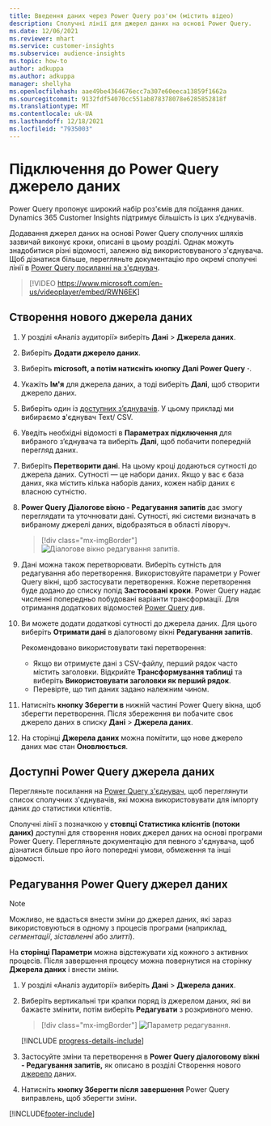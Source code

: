 ```yaml
---
title: Введення даних через Power Query роз'єм (містить відео)
description: Сполучні лінії для джерел даних на основі Power Query.
ms.date: 12/06/2021
ms.reviewer: mhart
ms.service: customer-insights
ms.subservice: audience-insights
ms.topic: how-to
author: adkuppa
ms.author: adkuppa
manager: shellyha
ms.openlocfilehash: aae49be4364676ecc7a307e60eeca13859f1662a
ms.sourcegitcommit: 9132fdf54070cc551ab878378078e6285852818f
ms.translationtype: MT
ms.contentlocale: uk-UA
ms.lasthandoff: 12/18/2021
ms.locfileid: "7935003"
---
```

# <a name="connect-to-a-power-query-data-source"></a>Підключення до Power Query джерело даних

Power Query пропонує широкий набір роз'ємів для поїдання даних. Dynamics 365 Customer Insights підтримує більшість із цих з’єднувачів. 

Додавання джерел даних на основі Power Query сполучних шляхів зазвичай виконує кроки, описані в цьому розділі. Однак можуть знадобитися різні відомості, залежно від використовуваного з'єднувача. Щоб дізнатися більше, перегляньте документацію про окремі сполучні лінії в [Power Query посиланні на з'єднувач](/power-query/connectors/).

> [!VIDEO https://www.microsoft.com/en-us/videoplayer/embed/RWN6EK]

## <a name="create-a-new-data-source"></a>Створення нового джерела даних

1. У розділі «Аналіз аудиторії» виберіть **Дані** > **Джерела даних**.

1. Виберіть **Додати джерело даних**.

1. Виберіть **microsoft, а потім натисніть кнопку Далі Power Query** **·**.

1. Укажіть **Ім'я** для джерела даних, а тоді виберіть **Далі**, щоб створити джерело даних.

1. Виберіть один із [доступних з’єднувачів](#available-power-query-data-sources). У цьому прикладі ми вибираємо **з**'єднувач Text/ CSV.

1. Уведіть необхідні відомості в **Параметрах підключення** для вибраного з’єднувача та виберіть **Далі**, щоб побачити попередній перегляд даних.

1. Виберіть **Перетворити дані**. На цьому кроці додаються сутності до джерела даних. Сутності — це набори даних. Якщо у вас є база даних, яка містить кілька наборів даних, кожен набір даних є власною сутністю.

1. **Power Query Діалогове вікно - Редагування запитів** дає змогу переглядати та уточнювати дані. Сутності, які системи визначать в вибраному джерелі даних, відобразяться в області ліворуч.

   > [!div class="mx-imgBorder"]
   > ![Діалогове вікно редагування запитів.](media/data-manager-configure-edit-queries.png "Діалогове вікно редагування запитів")

1. Дані можна також перетворювати. Виберіть сутність для редагування або перетворення. Використовуйте параметри у Power Query вікні, щоб застосувати перетворення. Кожне перетворення буде додано до списку попід **Застосовані кроки**. Power Query надає численні попередньо побудовані варіанти трансформації. Для отримання додаткових відомостей [Power Query](/power-query/power-query-what-is-power-query#transformations) див.

1. Ви можете додати додаткові сутності до джерела даних. Для цього виберіть **Отримати дані** в діалоговому вікні **Редагування запитів**.

   Рекомендовано використовувати такі перетворення:

   - Якщо ви отримуєте дані з CSV-файлу, перший рядок часто містить заголовки. Відкрийте **Трансформування таблиці** та виберіть **Використовувати заголовки як перший рядок**.
   - Перевірте, що тип даних задано належним чином.

1. Натисніть **кнопку Зберегти в** нижній частині Power Query вікна, щоб зберегти перетворення. Після збереження ви побачите своє джерело даних в списку **Дані** > **Джерела даних**.

1. На сторінці **Джерела даних** можна помітити, що нове джерело даних має стан **Оновлюється**.

## <a name="available-power-query-data-sources"></a>Доступні Power Query джерела даних

Перегляньте посилання на [Power Query з'єднувач,](/power-query/connectors/) щоб переглянути список сполучних з'єднувачів, які можна використовувати для імпорту даних до статистики клієнтів. 

Сполучні лінії з позначкою у **стовпці Статистика клієнтів (потоки даних)** доступні для створення нових джерел даних на основі програми Power Query. Перегляньте документацію для певного з'єднувача, щоб дізнатися більше про його попередні умови, обмеження та інші відомості.

## <a name="edit-power-query-data-sources"></a>Редагування Power Query джерел даних

> [!NOTE]
> Можливо, не вдасться внести зміни до джерел даних, які зараз використовуються в одному з процесів програми (наприклад, *сегментації*, *зіставленні* або *злитті*). 
>
> На **сторінці Параметри** можна відстежувати хід кожного з активних процесів. Після завершення процесу можна повернутися на сторінку **Джерела даних** і внести зміни.

1. У розділі «Аналіз аудиторії» виберіть **Дані** > **Джерела даних**.

2. Виберіть вертикальні три крапки поряд із джерелом даних, які ви бажаєте змінити, потім виберіть **Редагувати** з розкривного меню.

   > [!div class="mx-imgBorder"]
   > ![Параметр редагування.](media/edit-option-data-sources.png "Параметр редагування")

   [!INCLUDE [progress-details-include](../includes/progress-details-pane.md)]
   
3. Застосуйте зміни та перетворення в **Power Query діалоговому вікні - Редагування запитів,** як описано в розділі Створення нового [джерело](#create-a-new-data-source) даних.

4. Натисніть **кнопку Зберегти після завершення** Power Query виправлень, щоб зберегти зміни.


[!INCLUDE[footer-include](../includes/footer-banner.md)]
